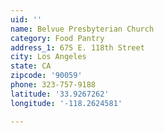 ```yaml
---
uid: ''
name: Belvue Presbyterian Church
category: Food Pantry
address_1: 675 E. 118th Street
city: Los Angeles
state: CA
zipcode: '90059'
phone: 323-757-9188
latitude: '33.9267262'
longitude: '-118.2624581'

---
```

